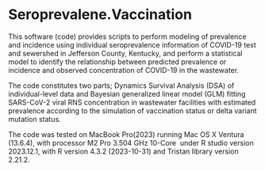 # Seroprevalene.Vaccination
This software (code) provides scripts to perform modeling of prevalence and incidence using individual seroprevalence information of COVID-19 test and sewershed in Jefferson County, Kentucky, and perform a statistical model to identify the relationship between predicted prevalence or incidence and observed concentration of COVID-19 in the wastewater. 

The code constitutes two parts; Dynamics Survival Analysis (DSA) of individual-level data and Bayesian generalized linear model (GLM) fitting SARS-CoV-2 viral RNS concentration in wastewater facilities with estimated prevalence according to the simulation of vaccination status or delta variant mutation status.

The code was tested on MacBook Pro(2023) running Mac OS X Ventura (13.6.4), with processor M2 Pro 3.504 GHz 10-Core  under R studio version 2023.12.1, with R version 4.3.2 (2023-10-31) and Tristan library version 2.21.2.
